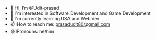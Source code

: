 - 👋 Hi, I’m @Udit-prasad
- 👀 I’m interested in Software Development and Game Development
- 🌱 I’m currently learning DSA and Web dev
- 📫 How to reach me: prasadudit80@gmail.com
- 😄 Pronouns: he/him

<!---
Udit-prasad/Udit-prasad is a ✨ special ✨ repository because its `README.md` (this file) appears on your GitHub profile.
You can click the Preview link to take a look at your changes.
--->
